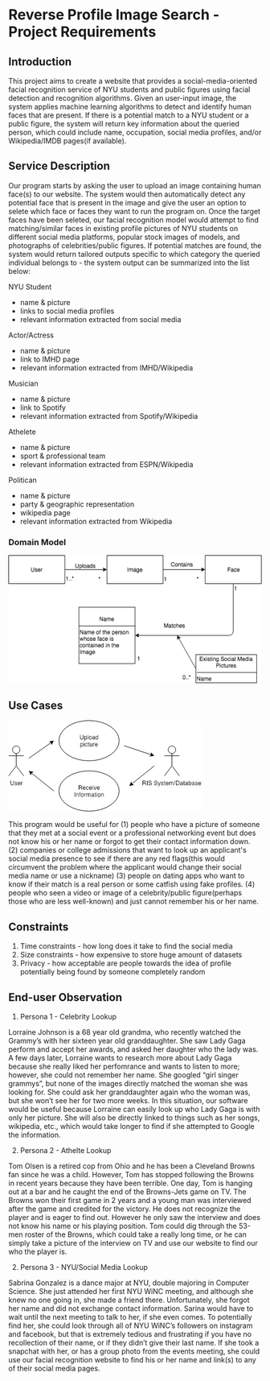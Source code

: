 # Reverse Profile Image Search - Project Requirements

## Introduction
This project aims to create a website that provides a social-media-oriented facial recognition service of NYU students and public figures using facial detection and recognition algorithms. Given an user-input image, the system applies machine learning algorithms to detect and identify human faces that are present. If there is a potential match to a NYU student or a public figure, the system will return key information about the queried person, which could include name, occupation, social media profiles, and/or Wikipedia/IMDB pages(if available).


## Service Description
Our program starts by asking the user to upload an image containing human face(s) to our website. The system would then automatically detect any potential face that is present in the image and give the user an option to selete which face or faces they want to run the program on. Once the target faces have been seleted, our facial recognition model would attempt to find matching/similar faces in existing profile pictures of NYU students on different social media platforms, popular stock images of models, and photographs of celebrities/public figures. If potential matches are found, the system would return tailored outputs specific to which category the queried individual belongs to - the system output can be summarized into the list below:


NYU Student
 - name & picture
 - links to social media profiles
 - relevant information extracted from social media
 
Actor/Actress
 - name & picture
 - link to IMHD page
 - relevant information extracted from IMHD/Wikipedia

Musician
 - name & picture
 - link to Spotify
 - relevant information extracted from Spotify/Wikipedia
 
Athelete
 - name & picture
 - sport & professional team
 - relevant information extracted from ESPN/Wikipedia
 
Politican
 - name & picture
 - party & geographic representation
 - wikipedia page
 - relevant information extracted from Wikipedia


### Domain Model

![Domain Model Diagram](https://github.com/nyu-software-engineering/profile-photo-lookup/blob/master/asset/DomainModelDiagram.png)


## Use Cases
![Use Diagram](https://github.com/nyu-software-engineering/profile-photo-lookup/blob/master/asset/Use%20Case.jpg)

This program would be useful for (1) people who have a picture of someone that they met at a social event or a professional networking event but does not know his or her name or forgot to get their contact information down. (2) companies or college admissions that want to look up an applicant's social media presence to see if there are any red flags(this would circumvent the problem where the applicant would change their social media name or use a nickname) (3) people on dating apps who want to know if their match is a real person or some catfish using fake profiles. (4) people who seen a video or image of a celebrity/public figure(perhaps those who are less well-known) and just cannot remember his or her name.



## Constraints
1. Time constraints - how long does it take to find the social media
2. Size constraints - how expensive to store huge amount of datasets
3. Privacy - how acceptable are people towards the idea of profile potentially being found by someone completely random



## End-user Observation
1. Persona 1 - Celebrity Lookup

Lorraine Johnson is a 68 year old grandma, who recently watched the Grammy’s with her sixteen year old granddaughter. She saw Lady Gaga perform and accept her awards, and asked her daughter who the lady was. A few days later, Lorraine wants to research more about Lady Gaga because she really liked her perfomrance and wants to listen to more; however, she could not remember her name. She googled “girl singer grammys”, but none of the images directly matched the woman she was looking for. She could ask her granddaughter again who the woman was, but she won’t see her for two more weeks. In this situation, our software would be useful because Lorraine can easily look up who Lady Gaga is with only her picture. She will also be directly linked to things such as her songs, wikipedia, etc., which would take longer to find if she attempted to Google the information. 

2. Persona 2 - Athelte Lookup

Tom Olsen is a retired cop from Ohio and he has been a Cleveland Browns fan since he was a child. However, Tom has stopped following the Browns in recent years because they have been terrible. One day, Tom is hanging out at a bar and he caught the end of the Browns-Jets game on TV. The Browns won their first game in 2 years and a young man was interviewed after the game and credited for the victory. He does not recognize the player and is eager to find out. However he only saw the interview and does not know his name or his playing position. Tom could dig through the 53-men roster of the Browns, which could take a really long time, or he can simply take a picture of the interview on TV and use our website to find our who the player is. 

2. Persona 3 - NYU/Social Media Lookup

Sabrina Gonzalez is a dance major at NYU, double majoring in Computer Science. She just attended her first NYU WiNC meeting, and although she knew no one going in, she made a friend there. Unfortunately, she forgot her name and did not exchange contact information. Sarina would have to wait until the next meeting to talk to her, if she even comes. To potentially find her, she could look through all of NYU WiNC’s followers on instagram and facebook, but that is extremely tedious and frustrating if you have no recollection of their name, or if they didn’t give their last name. If she took a snapchat with her, or has a group photo from the events meeting, she could use our facial recognition website to find his or her name and link(s) to any of their social media pages. 
